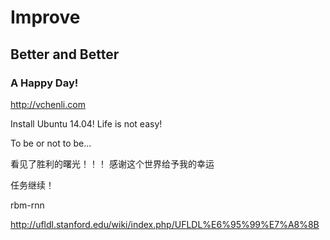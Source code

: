 # Improve
## Better and Better 
### A Happy Day!
http://vchenli.com

Install Ubuntu 14.04!
Life is not easy!

To be or not to be...

看见了胜利的曙光！！！
感谢这个世界给予我的幸运

任务继续！

rbm-rnn

http://ufldl.stanford.edu/wiki/index.php/UFLDL%E6%95%99%E7%A8%8B

